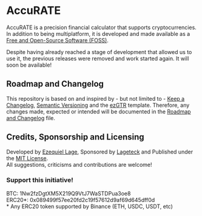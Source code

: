# AccuRATE

AccuRATE is a precision financial calculator that supports cryptocurrencies. In addition to being multiplatform, it is developed and made available as a [Free and Open-Source Software (FOSS)](https://en.wikipedia.org/wiki/Free_and_open-source_software).

Despite having already reached a stage of development that allowed us to use it, the previous releases were removed and work started again. It will soon be available!

## Roadmap and Changelog

This repository is based on and inspired by - but not limited to - [Keep a Changelog](https://keepachangelog.com/), [Semantic Versioning](https://semver.org/) and the [ezGTR](https://github.com/ezlage/ezGTR) template. Therefore, any changes made, expected or intended will be documented in the [Roadmap and Changelog](./RMAP_CLOG.md) file.  

## Credits, Sponsorship and Licensing

Developed by [Ezequiel Lage](https://github.com/ezlage), Sponsored by [Lageteck](https://lageteck.com) and Published under the [MIT License](./LICENSE.txt).  
All suggestions, criticisms and contributions are welcome!  

### Support this initiative!

BTC: 1Nw2fzDgtXM5X219Q9VtJ7WaSTDPua3oe8  
ERC20*: 0x089499f57ee20fd2c19f57612d9af69d645dff0d  
\* Any ERC20 token supported by Binance (ETH, USDC, USDT, etc)  